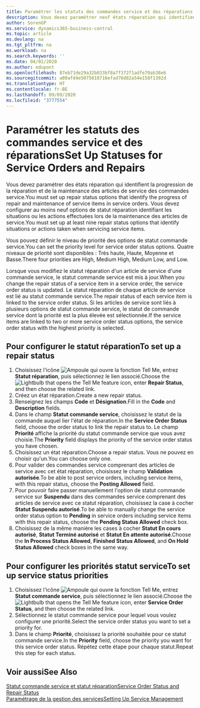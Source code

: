 ```yaml
---
title: Paramétrer les statuts des commandes service et des réparations | Microsoft Docs
description: Vous devez paramétrer neuf états réparation qui identifient la progression de la réparation et de la maintenance des articles de service des commandes service.
author: SorenGP
ms.service: dynamics365-business-central
ms.topic: article
ms.devlang: na
ms.tgt_pltfrm: na
ms.workload: na
ms.search.keywords: ''
ms.date: 04/01/2020
ms.author: edupont
ms.openlocfilehash: 87eb71de29a32b033bf8a7f372f1adfe70ab38e6
ms.sourcegitcommit: a80afd4e5075018716efad76d82a54e158f1392d
ms.translationtype: HT
ms.contentlocale: fr-BE
ms.lasthandoff: 09/09/2020
ms.locfileid: "3777554"
---
```

# <a name="set-up-statuses-for-service-orders-and-repairs"></a><span data-ttu-id="7b154-103">Paramétrer les statuts des commandes service et des réparations</span><span class="sxs-lookup"><span data-stu-id="7b154-103">Set Up Statuses for Service Orders and Repairs</span></span>
<span data-ttu-id="7b154-104">Vous devez paramétrer des états réparation qui identifient la progression de la réparation et de la maintenance des articles de service des commandes service.</span><span class="sxs-lookup"><span data-stu-id="7b154-104">You must set up repair status options that identify the progress of repair and maintenance of service items in service orders.</span></span> <span data-ttu-id="7b154-105">Vous devez configurer au moins neuf options de statut réparation identifiant les situations ou les actions effectuées lors de la maintenance des articles de service.</span><span class="sxs-lookup"><span data-stu-id="7b154-105">You must set up at least nine repair status options that identify situations or actions taken when servicing service items.</span></span>  

<span data-ttu-id="7b154-106">Vous pouvez définir le niveau de priorité des options de statut commande service.</span><span class="sxs-lookup"><span data-stu-id="7b154-106">You can set the priority level for service order status options.</span></span> <span data-ttu-id="7b154-107">Quatre niveaux de priorité sont disponibles : Très haute, Haute, Moyenne et Basse.</span><span class="sxs-lookup"><span data-stu-id="7b154-107">There four priorities are High, Medium High, Medium Low, and Low.</span></span>  

<span data-ttu-id="7b154-108">Lorsque vous modifiez le statut réparation d'un article de service d'une commande service, le statut commande service est mis à jour.</span><span class="sxs-lookup"><span data-stu-id="7b154-108">When you change the repair status of a service item in a service order, the service order status is updated.</span></span> <span data-ttu-id="7b154-109">Le statut réparation de chaque article de service est lié au statut commande service.</span><span class="sxs-lookup"><span data-stu-id="7b154-109">The repair status of each service item is linked to the service order status.</span></span> <span data-ttu-id="7b154-110">Si les articles de service sont liés à plusieurs options de statut commande service, le statut de commande service dont la priorité est la plus élevée est sélectionnée.</span><span class="sxs-lookup"><span data-stu-id="7b154-110">If the service items are linked to two or more service order status options, the service order status with the highest priority is selected.</span></span>  

## <a name="to-set-up-a-repair-status"></a><span data-ttu-id="7b154-111">Pour configurer le statut réparation</span><span class="sxs-lookup"><span data-stu-id="7b154-111">To set up a repair status</span></span>  
1. <span data-ttu-id="7b154-112">Choisissez l'icône ![Ampoule qui ouvre la fonction Tell Me](media/ui-search/search_small.png "Dites-moi ce que vous voulez faire"), entrez **Statut réparation**, puis sélectionnez le lien associé.</span><span class="sxs-lookup"><span data-stu-id="7b154-112">Choose the ![Lightbulb that opens the Tell Me feature](media/ui-search/search_small.png "Tell me what you want to do") icon, enter **Repair Status**, and then choose the related link.</span></span>
2. <span data-ttu-id="7b154-113">Créez un état réparation.</span><span class="sxs-lookup"><span data-stu-id="7b154-113">Create a new repair status.</span></span>  
3. <span data-ttu-id="7b154-114">Renseignez les champs **Code** et **Désignation**.</span><span class="sxs-lookup"><span data-stu-id="7b154-114">Fill in the **Code** and **Description** fields.</span></span>  
4. <span data-ttu-id="7b154-115">Dans le champ **Statut commande service**, choisissez le statut de la commande auquel lier l'état de réparation.</span><span class="sxs-lookup"><span data-stu-id="7b154-115">In the **Service Order Status** field, choose the order status to link the repair status to.</span></span> <span data-ttu-id="7b154-116">Le champ **Priorité** affiche la priorité du statut commande service que vous avez choisie.</span><span class="sxs-lookup"><span data-stu-id="7b154-116">The **Priority** field displays the priority of the service order status you have chosen.</span></span>  
5. <span data-ttu-id="7b154-117">Choisissez un état réparation.</span><span class="sxs-lookup"><span data-stu-id="7b154-117">Choose a repair status.</span></span> <span data-ttu-id="7b154-118">Vous ne pouvez en choisir qu'un.</span><span class="sxs-lookup"><span data-stu-id="7b154-118">You can choose only one.</span></span>  
6. <span data-ttu-id="7b154-119">Pour valider des commandes service comprenant des articles de service avec cet état réparation, choisissez le champ **Validation autorisée**.</span><span class="sxs-lookup"><span data-stu-id="7b154-119">To be able to post service orders, including service items, with this repair status, choose the **Posting Allowed** field.</span></span>  
7. <span data-ttu-id="7b154-120">Pour pouvoir faire passer manuellement l'option de statut commande service sur **Suspendu** dans des commandes service comprenant des articles de service avec ce statut réparation, choisissez la case à cocher **Statut Suspendu autorisé**.</span><span class="sxs-lookup"><span data-stu-id="7b154-120">To be able to manually change the service order status option to **Pending** in service orders including service items with this repair status, choose the **Pending Status Allowed** check box.</span></span>  
8. <span data-ttu-id="7b154-121">Choisissez de la même manière les cases à cocher **Statut En cours autorisé**, **Statut Terminé autorisé** et **Statut En attente autorisé**.</span><span class="sxs-lookup"><span data-stu-id="7b154-121">Choose the **In Process Status Allowed**, **Finished Status Allowed**, and **On Hold Status Allowed** check boxes in the same way.</span></span>
  
## <a name="to-set-up-service-status-priorities"></a><span data-ttu-id="7b154-122">Pour configurer les priorités statut service</span><span class="sxs-lookup"><span data-stu-id="7b154-122">To set up service status priorities</span></span>  
1. <span data-ttu-id="7b154-123">Choisissez l'icône ![Ampoule qui ouvre la fonction Tell Me](media/ui-search/search_small.png "Dites-moi ce que vous voulez faire"), entrez **Statut commande service**, puis sélectionnez le lien associé.</span><span class="sxs-lookup"><span data-stu-id="7b154-123">Choose the ![Lightbulb that opens the Tell Me feature](media/ui-search/search_small.png "Tell me what you want to do") icon, enter **Service Order Status**, and then choose the related link.</span></span>  
2. <span data-ttu-id="7b154-124">Sélectionnez le statut commande service pour lequel vous voulez configurer une priorité.</span><span class="sxs-lookup"><span data-stu-id="7b154-124">Select the service order status you want to set a priority for.</span></span>  
3. <span data-ttu-id="7b154-125">Dans le champ **Priorité**, choisissez la priorité souhaitée pour ce statut commande service.</span><span class="sxs-lookup"><span data-stu-id="7b154-125">In the **Priority** field, choose the priority you want for this service order status.</span></span> <span data-ttu-id="7b154-126">Répétez cette étape pour chaque statut.</span><span class="sxs-lookup"><span data-stu-id="7b154-126">Repeat this step for each status.</span></span>  

## <a name="see-also"></a><span data-ttu-id="7b154-127">Voir aussi</span><span class="sxs-lookup"><span data-stu-id="7b154-127">See Also</span></span>  
[<span data-ttu-id="7b154-128">Statut commande service et statut réparation</span><span class="sxs-lookup"><span data-stu-id="7b154-128">Service Order Status and Repair Status</span></span>](service-service-order-status-and-repair-status.md)  
[<span data-ttu-id="7b154-129">Paramétrage de la gestion des services</span><span class="sxs-lookup"><span data-stu-id="7b154-129">Setting Up Service Management</span></span>](service-setup-service.md)  
